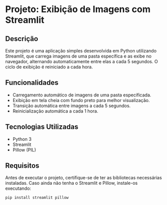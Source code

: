 # Projeto: Exibição de Imagens com Streamlit

## Descrição
Este projeto é uma aplicação simples desenvolvida em Python utilizando Streamlit, que carrega imagens de uma pasta específica e as exibe no navegador, alternando automaticamente entre elas a cada 5 segundos. O ciclo de exibição é reiniciado a cada hora.

## Funcionalidades
- Carregamento automático de imagens de uma pasta especificada.
- Exibição em tela cheia com fundo preto para melhor visualização.
- Transição automática entre imagens a cada 5 segundos.
- Reinicialização automática a cada 1 hora.

## Tecnologias Utilizadas
- Python 3
- Streamlit
- Pillow (PIL)

## Requisitos
Antes de executar o projeto, certifique-se de ter as bibliotecas necessárias instaladas. Caso ainda não tenha o Streamlit e Pillow, instale-os executando:

```sh
pip install streamlit pillow
